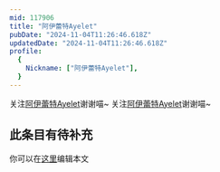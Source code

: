 ```yaml
---
mid: 117906
title: "阿伊蕾特Ayelet"
pubDate: "2024-11-04T11:26:46.618Z"
updatedDate: "2024-11-04T11:26:46.618Z"
profile:
  {
    Nickname: ["阿伊蕾特Ayelet"],
  }
---
```


关注[阿伊蕾特Ayelet](https://space.bilibili.com/117906)谢谢喵~ 关注[阿伊蕾特Ayelet](https://space.bilibili.com/117906)谢谢喵~

## 此条目有待补充
你可以在[这里](https://github.com/Yuhanawa/VTuber.ICU/edit/master/src/content/v/阿伊蕾特Ayelet/index.md)编辑本文

